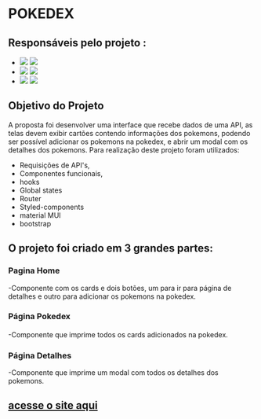 # POKEDEX

## Responsáveis pelo projeto : 
- <a href="https://github.com/jojodias28" target="_blank"><img src="https://img.shields.io/badge/Github-000000?style=for-the-badge&logo=github&logoColor=white" target="_blank"></a> <a href="https://www.linkedin.com/in/joana-dias-b3a742168/" target="_blank"><img src="https://img.shields.io/badge/-LinkedIn-%230077B5?style=for-the-badge&logo=linkedin&logoColor=white" target="_blank"></a>
- <a href="https://github.com/Caio-Chamarelli" target="_blank"><img src="https://img.shields.io/badge/Github-000000?style=for-the-badge&logo=github&logoColor=white" target="_blank"></a> <a href="https://www.linkedin.com/in/caio-chamarelli-155a1510a/" target="_blank"><img src="https://img.shields.io/badge/-LinkedIn-%230077B5?style=for-the-badge&logo=linkedin&logoColor=white" target="_blank"></a>
- <a href="https://github.com/Hellenmarina" target="_blank"><img src="https://img.shields.io/badge/Github-000000?style=for-the-badge&logo=github&logoColor=white" target="_blank"></a> <a href="https://www.linkedin.com/in/hellen-marina/" target="_blank"><img src="https://img.shields.io/badge/-LinkedIn-%230077B5?style=for-the-badge&logo=linkedin&logoColor=white" target="_blank"></a>

## Objetivo do Projeto

A proposta foi desenvolver uma interface que recebe dados de uma API, as telas devem exibir cartões contendo informações dos pokemons, podendo ser possível adicionar os pokemons na pokedex,  e abrir um modal com os detalhes dos pokemons.
Para  realização deste projeto foram utilizados:

* Requisições de API's,
* Componentes funcionais,
* hooks 
* Global states
* Router
* Styled-components  
* material MUI
* bootstrap

## O projeto foi criado em 3 grandes partes:


### Pagina Home

-Componente com os cards e dois botões, um para ir para página de detalhes e outro para adicionar os pokemons na pokedex.

### Página Pokedex

-Componente que imprime todos os cards adicionados na pokedex.
ㅤ
### Página Detalhes

-Componente que imprime um modal com todos os detalhes dos pokemons.


## [acesse o site aqui](https://handy-kitten.surge.sh/)


